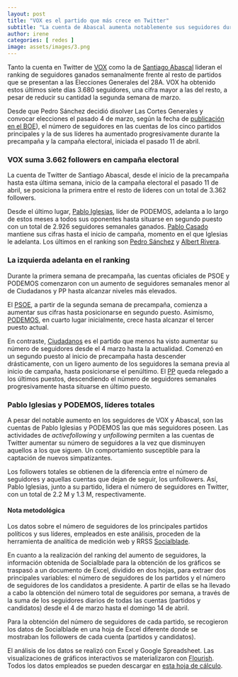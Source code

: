```yaml
---
layout: post
title: "VOX es el partido que más crece en Twitter"
subtitle: "La cuenta de Abascal aumenta notablemente sus seguidores durante la campaña electoral"
author: irene 
categories: [ redes ]
image: assets/images/3.png
---
```

Tanto la cuenta en Twitter de [VOX](https://twitter.com/vox_es) como la de [Santiago Abascal](https://twitter.com/Santi_ABASCAL) lideran el ranking de seguidores ganados semanalmente frente al resto de partidos que se presentan a las Elecciones Generales del 28A. VOX ha obtenido estos últimos siete días 3.680 seguidores, una cifra mayor a las del resto, a pesar de reducir su cantidad la segunda semana de marzo.

Desde que Pedro Sánchez decidió disolver Las Cortes Generales y convocar elecciones el pasado 4 de marzo, según la fecha de [publicación en el BOE](https://www.boe.es/boe/dias/2019/03/05/pdfs/BOE-A-2019-3109.pdf)), el número de seguidores en las cuentas de los cinco partidos principales y la de sus líderes ha aumentado progresivamente durante la precampaña y la campaña electoral, iniciada el pasado 11 de abril. 

### VOX suma 3.662 followers en campaña electoral

<div class="flourish-embed" data-src="visualisation/295451"></div><script src="https://public.flourish.studio/resources/embed.js"></script>

La cuenta de Twitter de Santiago Abascal, desde el inicio de la precampaña hasta esta última semana, inicio de la campaña electoral el pasado 11 de abril, se posiciona la primera entre el resto de líderes con un total de 3.362 followers.

Desde el último lugar, [Pablo Iglesias](https://twitter.com/Pablo_Iglesias_), líder de PODEMOS, adelanta a lo largo de estos meses a todos sus oponentes hasta situarse en segundo puesto con un total de 2.926 seguidores semanales ganados. [Pablo Casado](https://twitter.com/pablocasado_) mantiene sus cifras hasta el inicio de campaña, momento en el que Iglesias le adelanta. Los últimos en el ranking son [Pedro Sánchez](https://twitter.com/sanchezcastejon) y [Albert Rivera](https://twitter.com/Albert_Rivera). 

### La izquierda adelanta en el ranking

<div class="flourish-embed" data-src="visualisation/299351"></div><script src="https://public.flourish.studio/resources/embed.js"></script>

Durante la primera semana de precampaña, las cuentas oficiales de PSOE y PODEMOS comenzaron con un aumento de seguidores semanales menor al de Ciudadanos y PP hasta alcanzar niveles más elevados. 

El [PSOE](https://twitter.com/PSOE), a partir de la segunda semana de precampaña, comienza a aumentar sus cifras hasta posicionarse en segundo puesto. Asimismo, [PODEMOS](https://twitter.com/ahorapodemos), en cuarto lugar inicialmente, crece hasta alcanzar el tercer puesto actual.

En contraste, [Ciudadanos](https://twitter.com/CiudadanosCs) es el partido que menos ha visto aumentar su número de seguidores desde el 4 marzo hasta la actualidad. Comenzó en un segundo puesto al inicio de precampaña hasta descender drásticamente, con un ligero aumento de los seguidores la semana previa al inicio de campaña, hasta posicionarse el penúltimo. El [PP](https://twitter.com/populares) queda relegado a los últimos puestos, descendiendo el número de seguidores semanales progresivamente hasta situarse en último puesto.

### Pablo Iglesias y PODEMOS, líderes totales

A pesar del notable aumento en los seguidores de VOX y Abascal, son las cuentas de Pablo Iglesias y PODEMOS las que más seguidores poseen. Las actividades de *activefollowing* y *unfollowing* permiten a las cuentas de Twitter aumentar su número de seguidores a la vez que disminuyen aquellos a los que siguen. Un comportamiento susceptible para la captación de nuevos simpatizantes. 

<div class="flourish-embed" data-src="visualisation/300604"></div><script src="https://public.flourish.studio/resources/embed.js"></script>

Los followers totales se obtienen de la diferencia entre el número de seguidores y aquellas cuentas que dejan de seguir, los unfollowers. Así, Pablo Iglesias, junto a su partido, lidera el número de seguidores en Twitter, con un total de 2.2 M y 1.3 M, respectivamente.

<div class="alert alert-secondary" role="alert">
  <h4 class="alert-heading">Nota metodológica</h4>
  <p>Los datos sobre el número de seguidores de los principales partidos políticos y sus líderes, empleados en este análisis, proceden de la herramienta de analítica de medición web y RRSS <a href="https://www.google.com/url?q=https://socialblade.com/twitter/&amp;sa=D&amp;ust=1555429004402000">Socialblade</a>.</p>
  <p>En cuanto a la realización del ranking del aumento de seguidores, la información obtenida de Socialblade para la obtención de los gráficos se traspasó a un documento de Excel, dividido en dos hojas, para extraer dos principales variables: el número de seguidores de los partidos y el número de seguidores de los candidatos a presidente. A partir de ellas se ha llevado a cabo la obtención del número total de seguidores por semana, a través de la suma de los seguidores diarios de todas las cuentas (partidos y candidatos) desde el 4 de marzo hasta el domingo 14 de abril.</p>
  <p>Para la obtención del número de seguidores de cada partido, se recogieron los datos de Socialblade en una hoja de Excel diferente donde se mostraban los followers de cada cuenta (partidos y candidatos).</p>
  <p>El análisis de los datos se realizó con Excel y Google Spreadsheet. Las visualizaciones de gráficos interactivos se materializaron con <a href="https://flourish.studio/">Flourish</a>. Todos los datos empleados se pueden descargar en <a href="https://docs.google.com/spreadsheets/d/14sndkp1rUlVYaqFKeoilzXKPHQL728KZY0doWR-7Lz4/edit?usp=sharing">esta hoja de cálculo</a>.</p>
</div>


 




